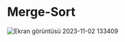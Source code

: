 # Merge-Sort

![Ekran görüntüsü 2023-11-02 133409](https://github.com/Ekrem-Yilmaz/Merge-Sort/assets/142319046/43dd1211-9b07-4e8c-b741-2fff164cd340)

